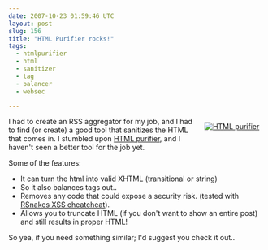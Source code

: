 ```yaml
---
date: 2007-10-23 01:59:46 UTC
layout: post
slug: 156
title: "HTML Purifier rocks!"
tags:
  - htmlpurifier
  - html
  - sanitizer
  - tag
  - balancer
  - websec

---
```

<a href="http://htmlpurifier.org/" style="float: right; padding: 10px"><img src="http://htmlpurifier.org/live/art/icon-64x64.png" alt="HTML purifier" /></a>

<p>I had to create an RSS aggregator for my job, and I had to find (or create) a good tool that sanitizes the HTML that comes in. I stumbled upon <a href="http://htmlpurifier.org/">HTML purifier</a>, and I haven't seen a better tool for the job yet.</p>

<p>Some of the features:</p>

<ul>
  <li>It can turn the html into valid XHTML (transitional or string)</li>
  <li>So it also balances tags out..</li>
  <li>Removes any code that could expose a security risk. (tested with <a href="http://ha.ckers.org/xss.html">RSnakes XSS cheatcheat</a>).</li>
  <li>Allows you to truncate HTML (if you don't want to show an entire post) and still results in proper HTML!</li>
</ul>

<p>So yea, if you need something similar; I'd suggest you check it out..</p>
